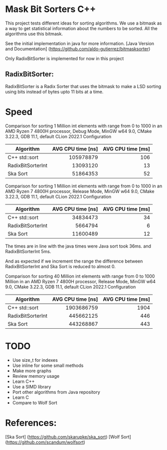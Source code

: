 # Mask Bit Sorters C++
This project tests different ideas for sorting algorithms.
We use a bitmask as a way to get statistical information about the numbers to be sorted.
All the algorithms use this bitmask.

See the initial implementation in java for more information.
[Java Version and Documentation] (https://github.com/aldo-gutierrez/bitmasksorter)

Only RadixBitSorter is implemented for now in this project

## RadixBitSorter:
RadixBitSorter is a Radix Sorter that uses the bitmask to make a LSD sorting using bits instead of bytes
upto 11 bits at a time.

# Speed
Comparison for sorting 1 Million int elements with range from 0 to 1000 in an AMD Ryzen 7 4800H processor,
Debug Mode, MinGW w64 9.0, CMake 3.22.3, GDB 11.1, default CLion 2022.1 Configuration

| Algorithm         | AVG CPU time [ns] | AVG CPU time [ms] |
|-------------------|------------------:|------------------:|
| C++ std::sort     |         105978879 |               106 |
| RadixBitSorterInt |          13093120 |                13 |
| Ska Sort          |          51864353 |                52 |

Comparison for sorting 1 Million int elements with range from 0 to 1000  in an AMD Ryzen 7 4800H processor,
Release Mode, MinGW w64 9.0, CMake 3.22.3, GDB 11.1, default CLion 2022.1 Configuration


| Algorithm         | AVG CPU time [ns] | AVG CPU time [ms] |
|-------------------|------------------:|------------------:|
| C++ std::sort     |          34834473 |                34 |
| RadixBitSorterInt |           5664794 |                 6 |
| Ska Sort          |          11600489 |                12 |

The times are in line with the java times were Java sort took 36ms. and RadixBitSorterInt 5ms.

And as expected if we increment the range the difference between RadixBitSorterInt and Ska Sort is reduced to almost 0.

Comparison for sorting 40 Million int elements with range from 0 to 1000 Million in an AMD Ryzen 7 4800H processor,
Release Mode, MinGW w64 9.0, CMake 3.22.3, GDB 11.1, default CLion 2022.1 Configuration


| Algorithm         |   AVG CPU time [ns] | AVG CPU time [ms] |
|-------------------|--------------------:|------------------:|
| C++ std::sort     |          1903686759 |              1904 |
| RadixBitSorterInt |           445662125 |               446 |
| Ska Sort          |           443268867 |               443 |

# TODO
- Use size_t for indexes
- Use inline for some small methods
- Make more graphs
- Review memory usage
- Learn C++
- Use a SIMD library
- Port other algorithms from Java repository
- Learn C
- Compare to Wolf Sort

# References:
[Ska Sort] (https://github.com/skarupke/ska_sort)
[Wolf Sort] (https://github.com/scandum/wolfsort)
